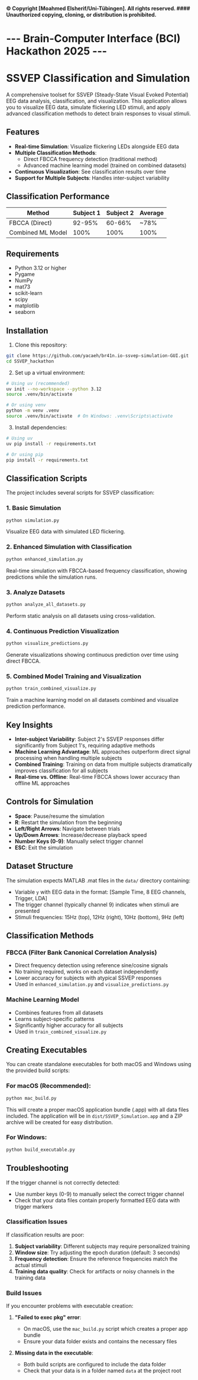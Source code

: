 #### © Copyright [Moahmed Elsherif/Uni-Tübingen]. All rights reserved. #### Unauthorized copying, cloning, or distribution is prohibited.  

#  --- Brain-Computer Interface (BCI) Hackathon 2025 ---
# SSVEP Classification and Simulation

A comprehensive toolset for SSVEP (Steady-State Visual Evoked Potential) EEG data analysis, classification, and visualization. This application allows you to visualize EEG data, simulate flickering LED stimuli, and apply advanced classification methods to detect brain responses to visual stimuli.

## Features

- **Real-time Simulation**: Visualize flickering LEDs alongside EEG data
- **Multiple Classification Methods**:
  - Direct FBCCA frequency detection (traditional method)
  - Advanced machine learning model (trained on combined datasets)
- **Continuous Visualization**: See classification results over time
- **Support for Multiple Subjects**: Handles inter-subject variability

## Classification Performance

| Method            | Subject 1 | Subject 2 | Average |
| ----------------- | --------- | --------- | ------- |
| FBCCA (Direct)    | 92-95%    | 60-66%    | ~78%    |
| Combined ML Model | 100%      | 100%      | 100%    |

## Requirements

- Python 3.12 or higher
- Pygame
- NumPy
- mat73
- scikit-learn
- scipy
- matplotlib
- seaborn

## Installation

1. Clone this repository:

```bash
git clone https://github.com/yacaeh/br41n.io-ssvep-simulation-GUI.git
cd SSVEP_hackathon
```

2. Set up a virtual environment:

```bash
# Using uv (recommended)
uv init --no-workspace --python 3.12
source .venv/bin/activate

# Or using venv
python -m venv .venv
source .venv/bin/activate  # On Windows: .venv\Scripts\activate
```

3. Install dependencies:

```bash
# Using uv
uv pip install -r requirements.txt

# Or using pip
pip install -r requirements.txt
```

## Classification Scripts

The project includes several scripts for SSVEP classification:

### 1. Basic Simulation

```bash
python simulation.py
```

Visualize EEG data with simulated LED flickering.

### 2. Enhanced Simulation with Classification

```bash
python enhanced_simulation.py
```

Real-time simulation with FBCCA-based frequency classification, showing predictions while the simulation runs.

### 3. Analyze Datasets

```bash
python analyze_all_datasets.py
```

Perform static analysis on all datasets using cross-validation.

### 4. Continuous Prediction Visualization

```bash
python visualize_predictions.py
```

Generate visualizations showing continuous prediction over time using direct FBCCA.

### 5. Combined Model Training and Visualization

```bash
python train_combined_visualize.py
```

Train a machine learning model on all datasets combined and visualize prediction performance.

## Key Insights

- **Inter-subject Variability**: Subject 2's SSVEP responses differ significantly from Subject 1's, requiring adaptive methods
- **Machine Learning Advantage**: ML approaches outperform direct signal processing when handling multiple subjects
- **Combined Training**: Training on data from multiple subjects dramatically improves classification for all subjects
- **Real-time vs. Offline**: Real-time FBCCA shows lower accuracy than offline ML approaches

## Controls for Simulation

- **Space**: Pause/resume the simulation
- **R**: Restart the simulation from the beginning
- **Left/Right Arrows**: Navigate between trials
- **Up/Down Arrows**: Increase/decrease playback speed
- **Number Keys (0-9)**: Manually select trigger channel
- **ESC**: Exit the simulation

## Dataset Structure

The simulation expects MATLAB .mat files in the `data/` directory containing:

- Variable `y` with EEG data in the format: [Sample Time, 8 EEG channels, Trigger, LDA]
- The trigger channel (typically channel 9) indicates when stimuli are presented
- Stimuli frequencies: 15Hz (top), 12Hz (right), 10Hz (bottom), 9Hz (left)

## Classification Methods

### FBCCA (Filter Bank Canonical Correlation Analysis)

- Direct frequency detection using reference sine/cosine signals
- No training required, works on each dataset independently
- Lower accuracy for subjects with atypical SSVEP responses
- Used in `enhanced_simulation.py` and `visualize_predictions.py`

### Machine Learning Model

- Combines features from all datasets
- Learns subject-specific patterns
- Significantly higher accuracy for all subjects
- Used in `train_combined_visualize.py`

## Creating Executables

You can create standalone executables for both macOS and Windows using the provided build scripts:

### For macOS (Recommended):

```bash
python mac_build.py
```

This will create a proper macOS application bundle (.app) with all data files included.
The application will be in `dist/SSVEP_Simulation.app` and a ZIP archive will be created for easy distribution.

### For Windows:

```bash
python build_executable.py
```

## Troubleshooting

If the trigger channel is not correctly detected:

- Use number keys (0-9) to manually select the correct trigger channel
- Check that your data files contain properly formatted EEG data with trigger markers

### Classification Issues

If classification results are poor:

1. **Subject variability**: Different subjects may require personalized training
2. **Window size**: Try adjusting the epoch duration (default: 3 seconds)
3. **Frequency detection**: Ensure the reference frequencies match the actual stimuli
4. **Training data quality**: Check for artifacts or noisy channels in the training data

### Build Issues

If you encounter problems with executable creation:

1. **"Failed to exec pkg" error**:

   - On macOS, use the `mac_build.py` script which creates a proper app bundle
   - Ensure your data folder exists and contains the necessary files

2. **Missing data in the executable**:
   - Both build scripts are configured to include the data folder
   - Check that your data is in a folder named `data` at the project root
